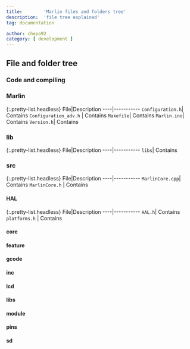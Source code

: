 ```yaml
---
title:        'Marlin files and folders tree'
description:  'file tree explained'
tag: documentation

author: chepo92
category: [ development ]
---
```


<!-- ## The Layers of Marlin -->

## File and folder tree

### Code and compiling

### Marlin

{:.pretty-list.headless}
File|Description
----|-----------
`Configuration.h`| Contains
`Configuration_adv.h`  | Contains
`Makefile`| Contains
`Marlin.ino`| Contains
`Version.h`| Contains


### lib

{:.pretty-list.headless}
File|Description
----|-----------
`libs`| Contains

### src

{:.pretty-list.headless}
File|Description
----|-----------
`MarlinCore.cpp`| Contains
`MarlinCore.h`  | Contains


#### HAL

{:.pretty-list.headless}
File|Description
----|-----------
`HAL.h`| Contains
`platforms.h`  | Contains


#### core

#### feature

#### gcode

#### inc

#### lcd

#### libs

#### module

#### pins

#### sd

